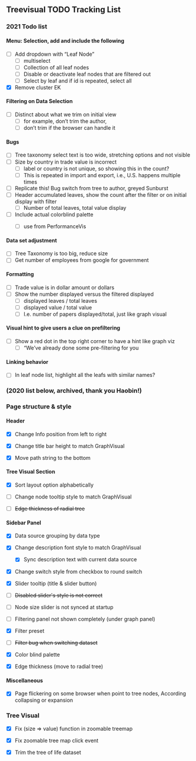 ## Treevisual TODO Tracking List

### 2021 Todo list 

#### Menu: Selection, add and include the following

- [ ] Add dropdown with “Leaf Node”
	- [ ] multiselect
	- [ ] Collection of all leaf nodes
	- [ ] Disable or deactivate leaf nodes that are filtered out
	- [ ] Select by leaf and if id is repeated, select all

- [x] Remove cluster EK

#### Filtering on Data Selection

- [ ] Distinct about what we trim on initial view 
	- [ ] for example, don’t trim the author, 
	- [ ] don’t trim if the browser can handle it

#### Bugs

- [ ] Tree taxonomy select text is too wide, stretching options and not visible
- [ ] Size by country in trade value is incorrect 
	- [ ] label or country is not unique, so showing this in the count?
	- [ ] This is repeated in import and export, i.e., U.S. happens multiple times
- [ ] Replicate this! Bug switch from tree to author, greyed Sunburst
- [ ] Header accumulated leaves, show the count after the filter or on initial display with filter
	- [ ] Number of total leaves, total value display
- [ ] Include actual colorblind palette
	- [ ] use from PerformanceVis


#### Data set adjustment

- [ ] Tree Taxonomy is too big, reduce size
- [ ] Get number of employees from google for government

#### Formatting 

- [ ] Trade value is in dollar amount or dollars
- [ ] Show the number displayed versus the filtered displayed
	- [ ] displayed leaves / total leaves
	- [ ] displayed value / total value
  - [ ] I.e. number of papers displayed/total, just like graph visual

#### Visual hint to give users a clue on prefiltering
- [ ] Show a red dot in the top right corner to have a hint like graph viz
	- [ ] “We’ve already done some pre-filtering for you

#### Linking behavior

- [ ] In leaf node list, highlight all the leafs with similar names?



### (2020 list below, archived, thank you Haobin!)
### Page structure & style

#### Header

- [x] Change Info position from left to right
- [x] Change title bar height to match GraphVisual
- [x] Move path string to the bottom



#### Tree Visual Section

- [x] Sort layout option alphabetically
- [ ] Change node tooltip style to match GraphVisual
- [ ] ~~Edge thickness of radial tree~~



#### Sidebar Panel

- [x] Data source grouping by data type
- [x] Change description font style to match GraphVisual
  - [x] Sync description text with current data source
- [x] Change switch style from checkbox to round switch
- [x] Slider tooltip (title & slider button)
- [ ] ~~Disabled slider's style is not correct~~
- [ ] Node size slider is not synced at startup
- [ ] Filtering panel not shown completely (under graph panel)
- [x] Filter preset
- [ ] ~~Filter bug when switching dataset~~
- [x] Color blind palette
- [x] Edge thickness (move to radial tree)



#### Miscellaneous

- [x] Page flickering on some browser when point to tree nodes, According collapsing or expansion 





### Tree Visual

- [x] Fix (size => value) function in zoomable treemap
- [x] Fix zoomable tree map click event
- [x] Trim the tree of life dataset


